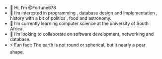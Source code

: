 - 👋 Hi, I’m @Fortune678
- 👀 I’m interested in programming , database design and implementation , history with a bit of politics , food and astronomy.
- 🌱 I’m currently learning computer science at the university of South Africa.
- 💞️ I’m looking to collaborate on software development, networking and database.
- ⚡ Fun fact: The earth is not round or spherical, but it nearly a pear shape.

<!---
Fortune678/Fortune678 is a ✨ special ✨ repository because its `README.md` (this file) appears on your GitHub profile.
You can click the Preview link to take a look at your changes.
--->
